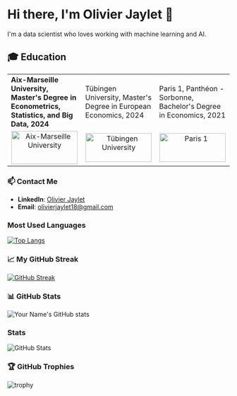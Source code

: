 # Hi there, I'm Olivier Jaylet 👋

I'm a data scientist who loves working with machine learning and AI.

## 🎓 Education
<table>

   <tr>
    <td><strong>Aix-Marseille University, Master's Degree in Econometrics, Statistics, and Big Data, 2024</strong></td>
    <td>Tübingen University, Master's Degree in European Economics, 2024</td>
    <td>Paris 1, Panthéon - Sorbonne, Bachelor's Degree in Economics, 2021</td>
  </tr>
  <tr>
    <td align="center"><img src="https://www.amse-aixmarseille.fr/sites/default/files/amse_logo.svg" alt="Aix-Marseille University" width="150" height="75"/></td>
    <td align="center"><img src="https://www.iapb.org/wp-content/uploads/2020/09/The-Eberhard-Karls-University-of-Tubingen.png" alt="Tübingen University" width="150" height="65"/></td>
    <td align="center"><img src="https://upload.wikimedia.org/wikipedia/commons/9/99/Logo_of_the_Pantheon-Sorbonne_University_in_Paris.png" alt="Paris 1" width="150" height="65"/></td>
  </tr>

</table>

### 📫 Contact Me
- **LinkedIn**: [Olivier Jaylet](https://www.linkedin.com/in/olivier-jaylet-547027207/)
- **Email**: [olivierjaylet18@gmail.com](mailto:olivierjaylet18@gmail.com)

### Most Used Languages
[![Top Langs](https://github-readme-stats.vercel.app/api/top-langs/?username=Olivierjaylet&theme=radical)](https://github.com/anuraghazra/github-readme-stats)

### 📈 My GitHub Streak
[![GitHub Streak](http://github-readme-streak-stats.herokuapp.com?user=Olivierjaylet&theme=dark&date_format=M%20j%5B%2C%20Y%5D)](https://git.io/streak-stats)

### 📊 GitHub Stats
![Your Name's GitHub stats](https://github-readme-stats.vercel.app/api?username=Olivierjaylet&show_icons=true&theme=radical)

### Stats
![GitHub Stats](https://github-readme-stats.vercel.app/api?username=Olivierjaylet&show_icons=true&theme=radical)

### 🏆 GitHub Trophies
![trophy](https://github-profile-trophy.vercel.app/?username=Olivierjaylet&theme=dracula)


<!--
**Olivierjaylet/Olivierjaylet** is a ✨ _special_ ✨ repository because its `README.md` (this file) appears on your GitHub profile.

Here are some ideas to get you started:

- 🔭 I’m currently working on ...
- 🌱 I’m currently learning ...
- 👯 I’m looking to collaborate on ...
- 🤔 I’m looking for help with ...
- 💬 Ask me about ...
- 📫 How to reach me: ...
- 😄 Pronouns: ...
- ⚡ Fun fact: ...
-->
